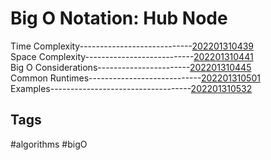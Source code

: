 # Big O Notation: Hub Node
Time Complexity----------------------------[202201310439](../202201310439) \
Space Complexity---------------------------[202201310441](../202201310441) \
Big O Considerations-----------------------[202201310445](../202201310445) \
Common Runtimes----------------------------[202201310501](../202201310501) \
Examples-----------------------------------[202201310532](../202201310532)

## Tags
#algorithms #bigO
